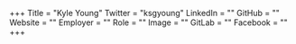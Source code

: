 +++
Title = "Kyle Young"
Twitter = "ksgyoung"
LinkedIn = ""
GitHub = ""
Website = ""
Employer = ""
Role = ""
Image = ""
GitLab = ""
Facebook = ""
+++
